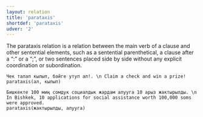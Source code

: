 ```yaml
---
layout: relation
title: 'parataxis'
shortdef: 'parataxis'
udver: '2'
---
```


The parataxis relation is a relation between the main verb of a clause and other sentential elements, 
such as a sentential parenthetical, a clause after a “:” or a “;”, 
or two sentences placed side by side without any explicit coordination or subordination.


~~~ sdparse
Чек талап кылып, байге утуп ал!. \n Claim a check and win a prize!
parataxis(ал, кылып)
~~~

~~~ sdparse
Бишкекте 100 миң сомдук социалдык жардам алууга 10 арыз жактырылды. \n In Bishkek, 10 applications for social assistance worth 100,000 soms were approved.
parataxis(жактырылды, алууга)
~~~

